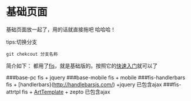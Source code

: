 # 基础页面
基础页面放一起了，用的话就直接拖吧 哈哈哈！

tips:切换分支

    git chekcout 分支名称

简介如下：
都用了[fis](http://fis.baidu.com/)，就是基础版的。按照它的[快速入门](http://fis.baidu.com/docs/beginning/getting-started.html#)就可以了

###base-pc
fis + jquery
###base-mobile
fis + mobile
###fis-handlerbars
fis + [handlerbars}(http://handlebarsjs.com/) +jquery
已包含ajax
###fis-attrtpl
fis + [ArtTemplate](https://github.com/aui/artTemplate) + zepto
已包含ajax

